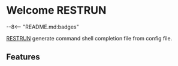 # Welcome RESTRUN

--8<-- "README.md:badges"

[RESTRUN](index.md) generate command shell completion file from config file.

## Features
